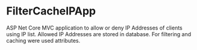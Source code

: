 # FilterCacheIPApp
ASP Net Core MVC application to allow or deny IP Addresses of clients using IP list. Allowed IP Addresses are stored in database. For filtering and caching were used attributes.
